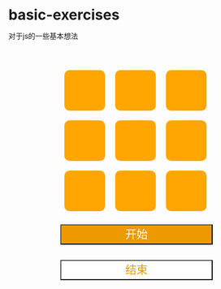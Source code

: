 # basic-exercises
对于js的一些基本想法
<!DOCTYPE html>
<html lang="en">
<head>
    <meta charset="UTF-8">
    <title>Title</title>
    <style>
        *{
            margin: 0;
            padding: 0;
        }
        .wrap{
            width: 300px;
            height: 400px;
            margin: 50px auto;
        }
        .go,.over{
            width: 300px;
            height: 40px;
            margin: 15px 0;
            font-size: 22px;
            text-align: center;
            line-height: 30px;
        }
        a{
            width: 80px;
            height: 80px;
            border-radius: 10px;
            margin: 8px 8px 8px 8px;
            background: #FFA600;
            display: inline-block;
        }
        .go{
            color: #FFFFFF;
            background: #EE9900;
        }
        .over{
            color: #EE9900;
            background: #FFFFFF;
        }
    </style>
    <script src="jquery-1.11.1.min.js"></script>
    <script>
        $(function () {
            var $wrap=$('.wrap');
            var $a=$wrap.find('a');
            var $go=$('.go');
            var $over=$('.over');
            var timer=null;
            var temp="";
            var arr1=0;
            var arr2=0;
            var arr3=0;
            $go.click(function () {
                clearInterval(timer);
                timer=setInterval(function () {
                    $a.css('background','#FFA600');
                    arr1=parseInt(Math.random()*9);
                    arr2=parseInt(Math.random()*9);
                    arr3=parseInt(Math.random()*9);
                    console.log(arr1+','+arr2+','+arr3);
                    $a.eq(arr1).css('background',three());
                    $a.eq(arr2).css('background',three());
                    $a.eq(arr3).css('background',three());
            },1000)
            });
            $over.click(function () {
               clearInterval(timer);
                $a.css('background','#FFA600');
            });
            function three() {
                var temp='';
                var a="0123456789abcdef";
                var len=6;
                var tt='#';
                for(i=0;i<len;i++){
                    var t=parseInt(Math.random()*a.length);
                    temp+=a.charAt(t);
                }
                tt+=temp;
                return tt;
//                console.log(tt);
            }
        })
    </script>
</head>
<body>
<div class="wrap" id="wrap">
    <a href=""></a>
    <a href=""></a>
    <a href=""></a>
    <a href=""></a>
    <a href=""></a>
    <a href=""></a>
    <a href=""></a>
    <a href=""></a>
    <a href=""></a>
    <input type="button" value="开始" class="go" id="go">
    <input type="button" value="结束" class="over" id="over">
</div>
</body>
</html>
